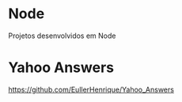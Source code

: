 # Node
Projetos desenvolvidos em Node

# Yahoo Answers

https://github.com/EullerHenrique/Yahoo_Answers
